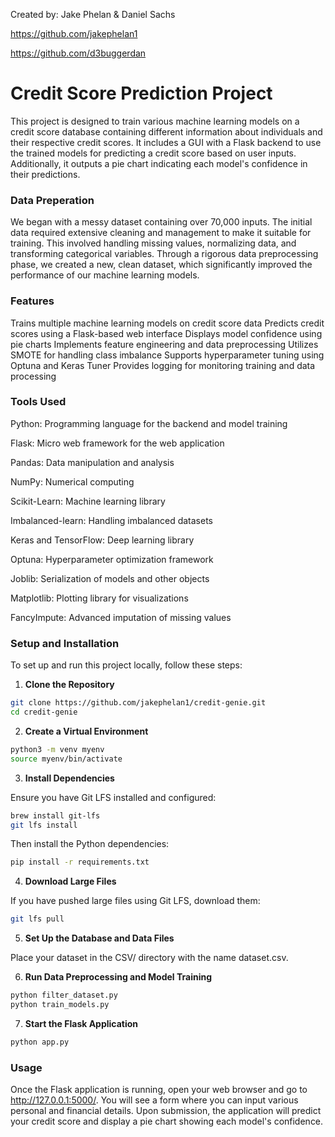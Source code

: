 Created by: Jake Phelan & Daniel Sachs

https://github.com/jakephelan1

https://github.com/d3buggerdan

# Credit Score Prediction Project
This project is designed to train various machine learning models on a credit score database containing different information about individuals and their respective credit scores. It includes a GUI with a Flask backend to use the trained models for predicting a credit score based on user inputs. Additionally, it outputs a pie chart indicating each model's confidence in their predictions.

### Data Preperation
We began with a messy dataset containing over 70,000 inputs. The initial data required extensive cleaning and management to make it suitable for training. This involved handling missing values, normalizing data, and transforming categorical variables. Through a rigorous data preprocessing phase, we created a new, clean dataset, which significantly improved the performance of our machine learning models.

### Features
Trains multiple machine learning models on credit score data
Predicts credit scores using a Flask-based web interface
Displays model confidence using pie charts
Implements feature engineering and data preprocessing
Utilizes SMOTE for handling class imbalance
Supports hyperparameter tuning using Optuna and Keras Tuner
Provides logging for monitoring training and data processing

### Tools Used
Python: Programming language for the backend and model training

Flask: Micro web framework for the web application

Pandas: Data manipulation and analysis

NumPy: Numerical computing

Scikit-Learn: Machine learning library

Imbalanced-learn: Handling imbalanced datasets

Keras and TensorFlow: Deep learning library

Optuna: Hyperparameter optimization framework

Joblib: Serialization of models and other objects

Matplotlib: Plotting library for visualizations

FancyImpute: Advanced imputation of missing values

### Setup and Installation
To set up and run this project locally, follow these steps:

1. **Clone the Repository**

```bash
git clone https://github.com/jakephelan1/credit-genie.git
cd credit-genie
```

2. **Create a Virtual Environment**

```bash
python3 -m venv myenv
source myenv/bin/activate
```

3. **Install Dependencies**
   
Ensure you have Git LFS installed and configured:

```bash
brew install git-lfs
git lfs install
```

Then install the Python dependencies:

```bash
pip install -r requirements.txt
```

4. **Download Large Files**
   
If you have pushed large files using Git LFS, download them:

```bash
git lfs pull
```

5. **Set Up the Database and Data Files**
   
Place your dataset in the CSV/ directory with the name dataset.csv.

6. **Run Data Preprocessing and Model Training**

```bash
python filter_dataset.py
python train_models.py
```

7. **Start the Flask Application**

```bash
python app.py
```

### Usage
Once the Flask application is running, open your web browser and go to http://127.0.0.1:5000/. You will see a form where you can input various personal and financial details. Upon submission, the application will predict your credit score and display a pie chart showing each model's confidence.
